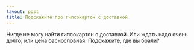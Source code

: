 ```yaml
---
layout: post 
title: Подскажите про гипсокартон с доставкой 
--- 
```

Нигде не могу найти гипсокартон с доставкой. Или ждать надо очень долго, или цена баснословная. Подскажите, где вы брали?